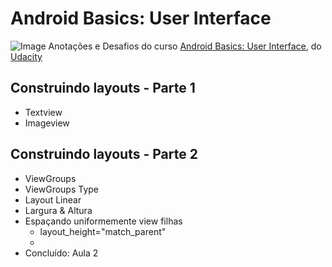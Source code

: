 # **Android Basics: User Interface**

![Image](https://profilinator.rishav.dev/skills-assets/android-original-wordmark.svg)
Anotações e Desafios do curso [Android Basics: User Interface](https://classroom.udacity.com/courses/ud834), do [Udacity](https://classroom.udacity.com/courses/ud834)

## **Construindo layouts - Parte 1**

- Textview
- Imageview

## **Construindo layouts - Parte 2**

- ViewGroups
- ViewGroups Type
- Layout Linear
- Largura & Altura
- Espaçando uniformemente view filhas
  - layout_height="match_parent"
  - 
- Concluído: Aula 2

>

